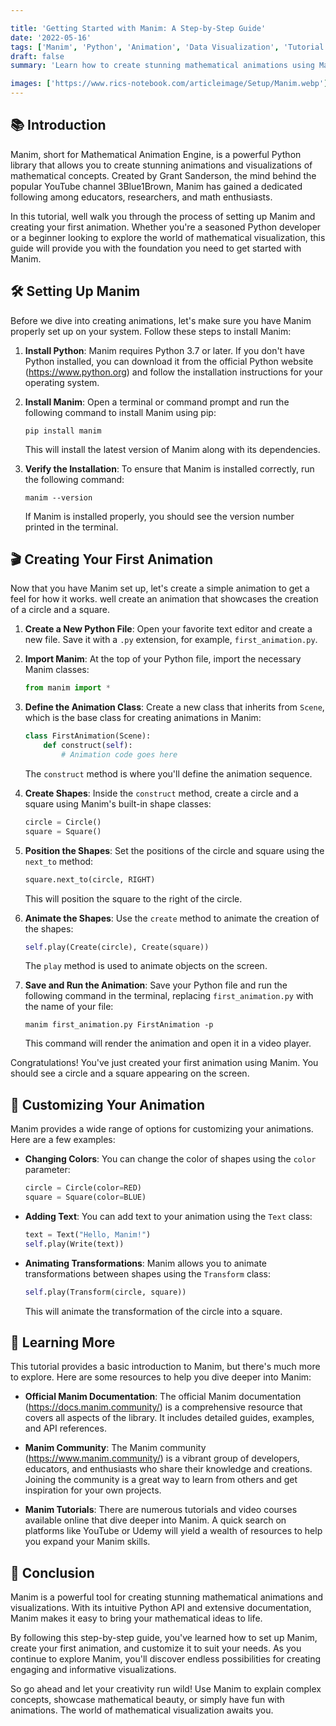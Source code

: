 ```yaml
---

title: 'Getting Started with Manim: A Step-by-Step Guide'
date: '2022-05-16'
tags: ['Manim', 'Python', 'Animation', 'Data Visualization', 'Tutorial']
draft: false
summary: 'Learn how to create stunning mathematical animations using Manim, a powerful Python library. This step-by-step guide will walk you through the process of setting up Manim and creating your first animation, providing code examples and practical tips along the way.'

images: ['https://www.rics-notebook.com/articleimage/Setup/Manim.webp']
---
```


## 📚 Introduction

Manim, short for Mathematical Animation Engine, is a powerful Python library that allows you to create stunning animations and visualizations of mathematical concepts. Created by Grant Sanderson, the mind behind the popular YouTube channel 3Blue1Brown, Manim has gained a dedicated following among educators, researchers, and math enthusiasts.

In this tutorial, well walk you through the process of setting up Manim and creating your first animation. Whether you're a seasoned Python developer or a beginner looking to explore the world of mathematical visualization, this guide will provide you with the foundation you need to get started with Manim.

## 🛠️ Setting Up Manim

Before we dive into creating animations, let's make sure you have Manim properly set up on your system. Follow these steps to install Manim:

1. **Install Python**: Manim requires Python 3.7 or later. If you don't have Python installed, you can download it from the official Python website (https://www.python.org) and follow the installation instructions for your operating system.

2. **Install Manim**: Open a terminal or command prompt and run the following command to install Manim using pip:

   ```
   pip install manim
   ```

   This will install the latest version of Manim along with its dependencies.

3. **Verify the Installation**: To ensure that Manim is installed correctly, run the following command:

   ```
   manim --version
   ```

   If Manim is installed properly, you should see the version number printed in the terminal.

## 🎬 Creating Your First Animation

Now that you have Manim set up, let's create a simple animation to get a feel for how it works. well create an animation that showcases the creation of a circle and a square.

1. **Create a New Python File**: Open your favorite text editor and create a new file. Save it with a `.py` extension, for example, `first_animation.py`.

2. **Import Manim**: At the top of your Python file, import the necessary Manim classes:

   ```python
   from manim import *
   ```

3. **Define the Animation Class**: Create a new class that inherits from `Scene`, which is the base class for creating animations in Manim:

   ```python
   class FirstAnimation(Scene):
       def construct(self):
           # Animation code goes here
   ```

   The `construct` method is where you'll define the animation sequence.

4. **Create Shapes**: Inside the `construct` method, create a circle and a square using Manim's built-in shape classes:

   ```python
   circle = Circle()
   square = Square()
   ```

5. **Position the Shapes**: Set the positions of the circle and square using the `next_to` method:

   ```python
   square.next_to(circle, RIGHT)
   ```

   This will position the square to the right of the circle.

6. **Animate the Shapes**: Use the `create` method to animate the creation of the shapes:

   ```python
   self.play(Create(circle), Create(square))
   ```

   The `play` method is used to animate objects on the screen.

7. **Save and Run the Animation**: Save your Python file and run the following command in the terminal, replacing `first_animation.py` with the name of your file:

   ```
   manim first_animation.py FirstAnimation -p
   ```

   This command will render the animation and open it in a video player.

Congratulations! You've just created your first animation using Manim. You should see a circle and a square appearing on the screen.

## 🎨 Customizing Your Animation

Manim provides a wide range of options for customizing your animations. Here are a few examples:

- **Changing Colors**: You can change the color of shapes using the `color` parameter:

  ```python
  circle = Circle(color=RED)
  square = Square(color=BLUE)
  ```

- **Adding Text**: You can add text to your animation using the `Text` class:

  ```python
  text = Text("Hello, Manim!")
  self.play(Write(text))
  ```

- **Animating Transformations**: Manim allows you to animate transformations between shapes using the `Transform` class:

  ```python
  self.play(Transform(circle, square))
  ```

  This will animate the transformation of the circle into a square.

## 📓 Learning More

This tutorial provides a basic introduction to Manim, but there's much more to explore. Here are some resources to help you dive deeper into Manim:

- **Official Manim Documentation**: The official Manim documentation (https://docs.manim.community/) is a comprehensive resource that covers all aspects of the library. It includes detailed guides, examples, and API references.

- **Manim Community**: The Manim community (https://www.manim.community/) is a vibrant group of developers, educators, and enthusiasts who share their knowledge and creations. Joining the community is a great way to learn from others and get inspiration for your own projects.

- **Manim Tutorials**: There are numerous tutorials and video courses available online that dive deeper into Manim. A quick search on platforms like YouTube or Udemy will yield a wealth of resources to help you expand your Manim skills.

## 🌟 Conclusion

Manim is a powerful tool for creating stunning mathematical animations and visualizations. With its intuitive Python API and extensive documentation, Manim makes it easy to bring your mathematical ideas to life.

By following this step-by-step guide, you've learned how to set up Manim, create your first animation, and customize it to suit your needs. As you continue to explore Manim, you'll discover endless possibilities for creating engaging and informative visualizations.

So go ahead and let your creativity run wild! Use Manim to explain complex concepts, showcase mathematical beauty, or simply have fun with animations. The world of mathematical visualization awaits you.
